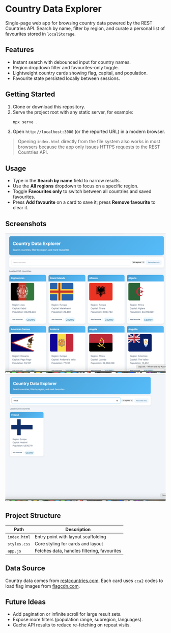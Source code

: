 # Country Data Explorer

Single-page web app for browsing country data powered by the REST Countries API. Search by name, filter by region, and curate a personal list of favourites stored in `localStorage`.

## Features

- Instant search with debounced input for country names.
- Region dropdown filter and favourites-only toggle.
- Lightweight country cards showing flag, capital, and population.
- Favourite state persisted locally between sessions.

## Getting Started

1. Clone or download this repository.
2. Serve the project root with any static server, for example:
   ```bash
   npx serve .
   ```
3. Open `http://localhost:3000` (or the reported URL) in a modern browser.

> Opening `index.html` directly from the file system also works in most browsers because the app only issues HTTPS requests to the REST Countries API.

## Usage

- Type in the **Search by name** field to narrow results.
- Use the **All regions** dropdown to focus on a specific region.
- Toggle **Favourites only** to switch between all countries and saved favourites.
- Press **Add favourite** on a card to save it; press **Remove favourite** to clear it.

## Screenshots

![Country grid with filters](assets/screenshot1.png)
![Favourite view showing saved countries](assets/screenshot2.png)

## Project Structure

| Path        | Description                                    |
|-------------|------------------------------------------------|
| `index.html`| Entry point with layout scaffolding            |
| `styles.css`| Core styling for cards and layout              |
| `app.js`    | Fetches data, handles filtering, favourites    |

## Data Source

Country data comes from [restcountries.com](https://restcountries.com). Each card uses `cca2` codes to load flag images from [flagcdn.com](https://flagcdn.com).

## Future Ideas

- Add pagination or infinite scroll for large result sets.
- Expose more filters (population range, subregion, languages).
- Cache API results to reduce re-fetching on repeat visits.
